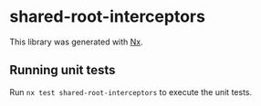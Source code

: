 # shared-root-interceptors

This library was generated with [Nx](https://nx.dev).

## Running unit tests

Run `nx test shared-root-interceptors` to execute the unit tests.
